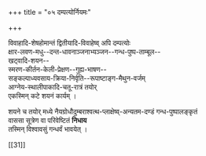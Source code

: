 +++
title = "०५ दम्पत्योर्नियमः"

+++

विवाहादि-शेषहोमान्तं द्वितीयादि-विवाहेष्व् अपि दम्पत्योः  
क्षार-लवण-मधु--दन्त-धावनाञ्जनाभ्यञ्जन--गन्ध-पुष्प-ताम्बूल--  
खट्वादि-शयन--  
स्मरण-कीर्तन-केली-प्रेक्षण--गुह्य-भाषण--  
सङ्कल्पाध्यवसाय-क्रिया-निर्वृति--रूपाष्टाङ्ग-मैथुन-वर्जम्  
आग्नेय-स्थालीपाकादि-चतू-रात्रं तयोर्  
एकस्मिन् कटे शयनं कार्यम् ।  

शयने च तयोर् मध्ये नैयग्रोधौदुम्बराश्वत्थ-प्लाक्षेष्व्-अन्यतम-दण्डं गन्ध-पुष्पालङ्कृतं  
वाससा सूत्रेण वा परिवेष्टितं **निधाय**  
तस्मिन् विश्वावसुं गन्धर्वं भावयेत् ।

[[31]]
